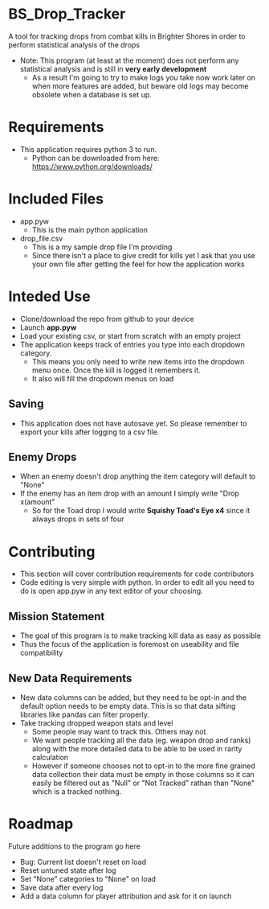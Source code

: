 # BS_Drop_Tracker
A tool for tracking drops from combat kills in Brighter Shores in order to perform statistical analysis of the drops
- Note: This program (at least at the moment) does not perform any statistical analysis and is still in **very early development**
  - As a result I'm going to try to make logs you take now work later on when more features are added, but beware old logs may become obsolete when a database is set up.

# Requirements
- This application requires python 3 to run.
  - Python can be downloaded from here: https://www.python.org/downloads/

# Included Files
- app.pyw
  - This is the main python application
- drop_file.csv
  - This is a my sample drop file I'm providing
  - Since there isn't a place to give credit for kills yet I ask that you use your own file after getting the feel for how the application works
 
# Inteded Use
- Clone/download the repo from github to your device
- Launch **app.pyw**
- Load your existing csv, or start from scratch with an empty project
- The application keeps track of entries you type into each dropdown category.
  - This means you only need to write new items into the dropdown menu once. Once the kill is logged it remembers it.
  - It also will fill the dropdown menus on load

## Saving
- This application does not have autosave yet. So please remember to export your kills after logging to a csv file.
  
## Enemy Drops
- When an enemy doesn't drop anything the item category will default to "None"
- If the enemy has an item drop with an amount I simply write "Drop x(amount"
  - So for the Toad drop I would write **Squishy Toad's Eye x4** since it always drops in sets of four

# Contributing
- This section will cover contribution requirements for code contributors
- Code editing is very simple with python. In order to edit all you need to do is open app.pyw in any text editor of your choosing.
  
## Mission Statement
- The goal of this program is to make tracking kill data as easy as possible
- Thus the focus of the application is foremost on useability and file compatibility

## New Data Requirements
- New data columns can be added, but they need to be opt-in and the default option needs to be empty data. This is so that data sifting libraries like pandas can filter properly.
- Take tracking dropped weapon stats and level
  - Some people may want to track this. Others may not.
  - We want people tracking all the data (eg. weapon drop and ranks) along with the more detailed data to be able to be used in rarity calculation
  - However if someone chooses not to opt-in to the more fine grained data collection their data must be empty in those columns so it can easily be filtered out as "Null" or "Not Tracked" rathan than "None" which is a tracked nothing.

# Roadmap
Future additions to the program go here
- Bug: Current list doesn't reset on load
- Reset untuned state after log
- Set "None" categories to "None" on load
- Save data after every log
- Add a data column for player attribution and ask for it on launch
